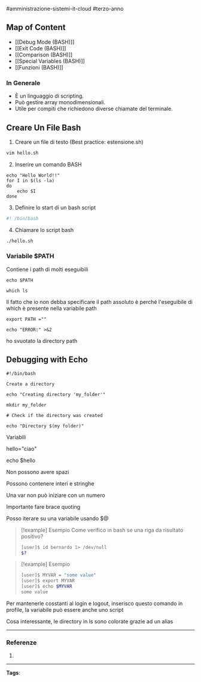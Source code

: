 #amministrazione-sistemi-it-cloud #terzo-anno 

## Map of Content

- [[Debug Mode (BASH)]]
- [[Exit Code (BASH)]]
- [[Comparison (BASH)]]
- [[Special Variables (BASH)]]
- [[Funzioni (BASH)]]

### In Generale

- È un linguaggio di scripting.
- Può gestire array monodimensionali.
- Utile per compiti che richiedono diverse chiamate del terminale.

## Creare Un File Bash

1. Creare un file di testo (Best practice: estensione.sh)

```bash
vim hello.sh 
```

2. Inserire un comando BASH

 ```shell
 echo "Hello World!!"
 for I in $(ls -la)
 do
	 echo $I
 done
 ```

3. Definire lo start di un bash script

 ```bash
 #! /bin/bash 
```

4. Chiamare lo script bash

```bash
./hello.sh
```

### Variabile $PATH

Contiene i path di molti eseguibili

```echo $PATH```

```
which ls
```

Il fatto che io non debba specificare il path assoluto è perché l'eseguibile di which è presente nella variabile path

```
export PATH =""
```

```
echo "ERROR:" >&2
```

ho svuotato la directory path

## Debugging with Echo

```
#!/bin/bash

Create a directory

echo "Creating directory 'my_folder'"

mkdir my_folder

# Check if the directory was created

echo "Directory $(my folder)"
```

Variabili

hello="ciao"

echo $hello

Non possono avere spazi

Possono contenere interi e stringhe

Una var non può iniziare con un numero

Importante fare brace quoting

Posso iterare su una variabile usando $@

> [!example] Esempio
> Come verifico in bash se una riga da risultato positivo?
> 
> ```bash
> [user]$ id bernardo 1> /dev/null
> $?
> ```

> [!example] Esempio
> 
> ```bash
> [user]$ MYVAR = "some value"
> [user]$ export MYVAR
> [user]$ echo $MYVAR
> some value
> ```

Per mantenerle cosstanti al login e logout, inserisco questo comando in profile, la variabile può essere anche uno script

Cosa interessante, le directory in ls sono colorate grazie ad un alias 

---

### Referenze

1. 

---
**Tags**: 